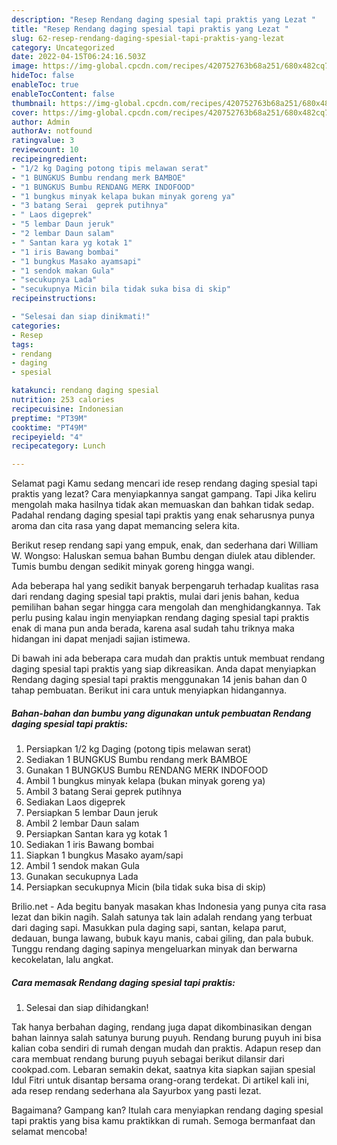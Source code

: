 ```yaml
---
description: "Resep Rendang daging spesial tapi praktis yang Lezat "
title: "Resep Rendang daging spesial tapi praktis yang Lezat "
slug: 62-resep-rendang-daging-spesial-tapi-praktis-yang-lezat
category: Uncategorized
date: 2022-04-15T06:24:16.503Z
image: https://img-global.cpcdn.com/recipes/420752763b68a251/680x482cq70/rendang-daging-spesial-tapi-praktis-foto-resep-utama.jpg
hideToc: false
enableToc: true
enableTocContent: false
thumbnail: https://img-global.cpcdn.com/recipes/420752763b68a251/680x482cq70/rendang-daging-spesial-tapi-praktis-foto-resep-utama.jpg
cover: https://img-global.cpcdn.com/recipes/420752763b68a251/680x482cq70/rendang-daging-spesial-tapi-praktis-foto-resep-utama.jpg
author: Admin
authorAv: notfound
ratingvalue: 3
reviewcount: 10
recipeingredient:
- "1/2 kg Daging potong tipis melawan serat"
- "1 BUNGKUS Bumbu rendang merk BAMBOE"
- "1 BUNGKUS Bumbu RENDANG MERK INDOFOOD"
- "1 bungkus minyak kelapa bukan minyak goreng ya"
- "3 batang Serai  geprek putihnya"
- " Laos digeprek"
- "5 lembar Daun jeruk"
- "2 lembar Daun salam"
- " Santan kara yg kotak 1"
- "1 iris Bawang bombai"
- "1 bungkus Masako ayamsapi"
- "1 sendok makan Gula"
- "secukupnya Lada"
- "secukupnya Micin bila tidak suka bisa di skip"
recipeinstructions:

- "Selesai dan siap dinikmati!"
categories:
- Resep
tags:
- rendang
- daging
- spesial

katakunci: rendang daging spesial 
nutrition: 253 calories
recipecuisine: Indonesian
preptime: "PT39M"
cooktime: "PT49M"
recipeyield: "4"
recipecategory: Lunch

---
```



Selamat pagi Kamu sedang mencari ide resep rendang daging spesial tapi praktis yang lezat? Cara menyiapkannya sangat gampang. Tapi Jika keliru mengolah maka hasilnya tidak akan memuaskan dan bahkan tidak sedap. Padahal rendang daging spesial tapi praktis yang enak seharusnya punya aroma dan cita rasa yang dapat memancing selera kita.


Berikut resep rendang sapi yang empuk, enak, dan sederhana dari William W. Wongso: Haluskan semua bahan Bumbu dengan diulek atau diblender. Tumis bumbu dengan sedikit minyak goreng hingga wangi.

Ada beberapa hal yang sedikit banyak berpengaruh terhadap kualitas rasa dari rendang daging spesial tapi praktis, mulai dari jenis bahan, kedua pemilihan bahan segar hingga cara mengolah dan menghidangkannya. Tak perlu pusing kalau ingin menyiapkan rendang daging spesial tapi praktis enak di mana pun anda berada, karena asal sudah tahu triknya maka hidangan ini dapat menjadi sajian istimewa.


Di bawah ini ada beberapa cara mudah dan praktis untuk membuat rendang daging spesial tapi praktis yang siap dikreasikan. Anda dapat menyiapkan Rendang daging spesial tapi praktis menggunakan 14 jenis bahan dan 0 tahap pembuatan. Berikut ini cara untuk menyiapkan hidangannya.

<!--inarticleads1-->

##### Bahan-bahan dan bumbu yang digunakan untuk pembuatan Rendang daging spesial tapi praktis:

1. Persiapkan 1/2 kg Daging (potong tipis melawan serat)
1. Sediakan 1 BUNGKUS Bumbu rendang merk BAMBOE
1. Gunakan 1 BUNGKUS Bumbu RENDANG MERK INDOFOOD
1. Ambil 1 bungkus minyak kelapa (bukan minyak goreng ya)
1. Ambil 3 batang Serai  geprek putihnya
1. Sediakan  Laos digeprek
1. Persiapkan 5 lembar Daun jeruk
1. Ambil 2 lembar Daun salam
1. Persiapkan  Santan kara yg kotak 1
1. Sediakan 1 iris Bawang bombai
1. Siapkan 1 bungkus Masako ayam/sapi
1. Ambil 1 sendok makan Gula
1. Gunakan secukupnya Lada
1. Persiapkan secukupnya Micin (bila tidak suka bisa di skip)


Brilio.net - Ada begitu banyak masakan khas Indonesia yang punya cita rasa lezat dan bikin nagih. Salah satunya tak lain adalah rendang yang terbuat dari daging sapi. Masukkan pula daging sapi, santan, kelapa parut, dedauan, bunga lawang, bubuk kayu manis, cabai giling, dan pala bubuk. Tunggu rendang daging sapinya mengeluarkan minyak dan berwarna kecokelatan, lalu angkat. 

<!--inarticleads2-->

##### Cara memasak Rendang daging spesial tapi praktis:


1. Selesai dan siap dihidangkan!

Tak hanya berbahan daging, rendang juga dapat dikombinasikan dengan bahan lainnya salah satunya burung puyuh. Rendang burung puyuh ini bisa kalian coba sendiri di rumah dengan mudah dan praktis. Adapun resep dan cara membuat rendang burung puyuh sebagai berikut dilansir dari cookpad.com. Lebaran semakin dekat, saatnya kita siapkan sajian spesial Idul Fitri untuk disantap bersama orang-orang terdekat. Di artikel kali ini, ada resep rendang sederhana ala Sayurbox yang pasti lezat. 

Bagaimana? Gampang kan? Itulah cara menyiapkan rendang daging spesial tapi praktis yang bisa kamu praktikkan di rumah. Semoga bermanfaat dan selamat mencoba!
